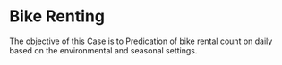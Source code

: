 # Bike Renting
The objective of this Case is to Predication of bike rental count on daily based on the
environmental and seasonal settings.

